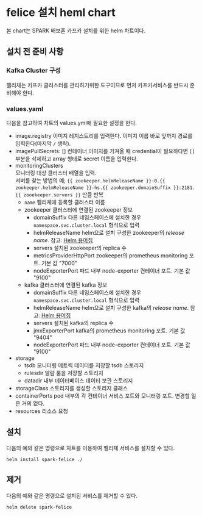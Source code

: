 # felice 설치 heml chart
본 chart는 SPARK 배보폰 카프카 설치를 위한 helm 차트이다.

## 설치 전 준비 사항
### Kafka Cluster 구성
펠리체는 카프카 클러스터를 관리하기위한 도구이므로 먼저 카프카서비스를 반드시 준비해야 한다.

### values.yaml
다음을 참고하여 차트의 values.yml에 필요한 설정을 한다.
- image.registry
  이미지 레지스트리를 입력한다. 이미지 이름 바로 앞까지 경로를 입력한다(마지막 `/` 생략).
- imagePullSecrets: []
  컨테이너 이미지를 가져올 때 credential이 필요하다면 `[]` 부분을 삭제하고 array 형태로 secret 이름을 입력한다.
- monitoringClusters  
  모니터링 대상 클러스터 배열을 입력.  
  서버를 찾는 방법의 예; `{{ zookeeper.helmReleaseName }}-0.{{ zookeeper.helmReleaseName }}-hs.{{ zookeeper.domainSuffix }}:2181`.  
  `{{ zooekeeper.servers }}` 만큼 반복
  - `name`
    펠리체에 등록할 클러스터 이름
  - zookeeper
    클러스터에 연결된 zookeeper 정보
    - domainSuffix
      다른 네임스페이스에 설치한 경우 `namespace.svc.cluster.local` 형식으로 입력
    - helmReleaseName
      helm으로 설치 구성한 zookeeper의 _release name_. 참고: [Helm 용어집](https://helm.sh/ko/docs/glossary/)
    - servers
      설치된 zookeeper의 replica 수
    - metricsProviderHttpPort
      zookeeper의 prometheus monitoring 포트. 기본 값 "7000"
    - nodeExporterPort
      파드 내부 node-exporter 컨테이너 포트. 기본 값 "9100"
  - kafka
    클러스터에 연결된 kafka 정보
    - domainSuffix
      다른 네임스페이스에 설치한 경우 `namespace.svc.cluster.local` 형식으로 입력
    - helmReleaseName
      helm으로 설치 구성한 kafka의 _release name_. 참고: [Helm 용어집](https://helm.sh/ko/docs/glossary/)
    - servers
      설치된 kafka의 replica 수
    - jmxExporterPort
      kafka의 prometheus monitoring 포트. 기본 값 "9404"
    - nodeExporterPort
      파드 내부 node-exporter 컨테이너 포트. 기본 값 "9100"
- storage
  - tsdb
    모니터링 메트릭 데이터를 저장할 tsdb 스토리지
  - rulesdir
    알람 룰을 저장할 스토리지
  - datadir
    내부 데이터베이스 데이터 보관 스토리지
- storageClass
  스토리지를 생성할 스토리지 클래스
- containerPorts
  pod 내부의 각 컨테이너 서비스 포트와 모니터링 포트. 변경할 일은 거의 없다.
- resources
  리소스 요청

## 설치
다음의 예와 같은 명령으로 차트를 이용하여 펠리체 서비스를 설치할 수 있다.
```
helm install spark-felice ./
```

## 제거
다음의 예와 같은 명령으로 설치된 서비스를 제거할 수 있다.
```
helm delete spark-felice
```